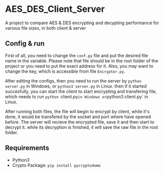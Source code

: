 # AES_DES_Client_Server
A project to compare AES &amp; DES encrypting and decypting performance for various file sizes, in both client &amp; server

## Config & run
First of all, you need to change the `conf.py` file and put the desired file name in the variable. Please note that file should be in the
root folder of the project or you need to put the exact address for it. Also, you may want to change the key, which is accessible from file `Encryptor.py`.

After editing the configs, then you need to run the server by `python server.py` in Windows, or `python3 server.py` in Linux. then if it started succesfully,
you can start the client to start encrypting and transfering file, which needs to run `python `client.py` in Windows or `python3 client.py` in Linux.

After running both files, the file will begin to encrypt by client, while it's done, it would be transfered by the socket and port where have opened before.
The server will recieve the encrypted file, save it and then start to decrypt it. while its decryption is finished, it will save the raw file in the root folder.

## Requirements
* Python3
* Crypto Package: `pip install pycryptodome`
